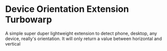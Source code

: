 # Device Orientation Extension Turbowarp
 A simple super duper lightweight extension to detect phone, desktop, any device, really's orientation. It will only return a value between horizontal and vertical
